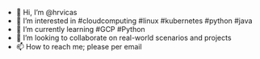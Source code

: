 - 👋 Hi, I’m @hrvicas
- 👀 I’m interested in #cloudcomputing #linux #kubernetes #python #java
- 🌱 I’m currently learning #GCP #Python
- 💞️ I’m looking to collaborate on real-world scenarios and projects
- 📫 How to reach me; please per email 

<!---
hrvicas/hrvicas is a ✨ special ✨ repository because its `README.md` (this file) appears on your GitHub profile.
You can click the Preview link to take a look at your changes.
--->
